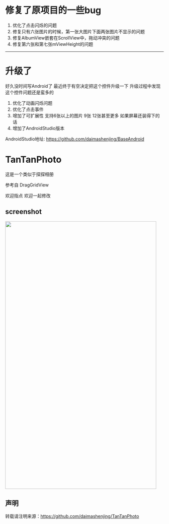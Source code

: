 # 修复了原项目的一些bug

1. 优化了点击闪烁的问题
2. 修复只有六张图片的时候，第一张大图片下面两张图片不显示的问题
3. 修复AlbumView嵌套在ScrollView中，拖动冲突的问题
4. 修复第六张和第七张mViewHeight的问题

----------


# 升级了

好久没时间写Android了 最近终于有空决定把这个控件升级一下  升级过程中发现这个控件问题还是蛮多的

1. 优化了动画闪烁问题
2. 优化了点击事件
3. 增加了可扩展性 支持6张以上的图片 9张 12张甚至更多  如果屏幕还装得下的话 
4. 增加了AndroidStudio版本

AndroidStudio地址: https://github.com/daimashenjing/BaseAndroid

# TanTanPhoto
这是一个类似于探探相册

参考自 DragGridView 

欢迎指点  欢迎一起修改  

## screenshot 

<img alt="" class="mini-loader" src="https://github.com/daimashenjing/TanTanPhoto/blob/master/Screenshot/GIF_20160407_145036.gif?raw=true" height="850"  width="480" />

## 声明

转载请注明来源：https://github.com/daimashenjing/TanTanPhoto


